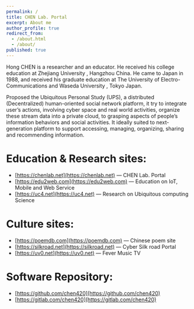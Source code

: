 ```yaml
---
permalink: /
title: CHEN Lab. Portal
excerpt: About me
author_profile: true
redirect_from:
  - /about.html
  - /about/
published: true
---
```

Hong CHEN is a researcher and an educator. He received his college education at Zhejiang University , Hangzhou China. He came to Japan in 1988, and received his graduate education at The University of Electro-Communications and Waseda University , Tokyo Japan.

Proposed the Ubiquitous Personal Study (UPS), a distributed (Decentralized) human-oriented social network platform, it try to integrate user’s actions, involving cyber space and real world activities, organize these stream data into a private cloud, to grasping aspects of people’s information behaviors and social activities. It ideally suited to next-generation platform to support accessing, managing, organizing, sharing and recommending information.

# Education & Research sites:

- [https://chenlab.net](https://chenlab.net) — CHEN Lab. Portal
- [https://edu2web.com](https://edu2web.com) — Education on IoT, Mobile and Web Service
- [https://uc4.net](https://uc4.net) — Research on Ubiquitous computing Science

# Culture sites:

- [https://poemdb.com](https://poemdb.com) — Chinese poem site
- [https://silkroad.net](https://silkroad.net) — Cyber Silk road Portal
- [https://uv0.net](https://uv0.net)  — Fever Music TV

# Software Repository:

- [https://github.com/chen420](https://github.com/chen420)
- [https://gitlab.com/chen420](https://gitlab.com/chen420)
